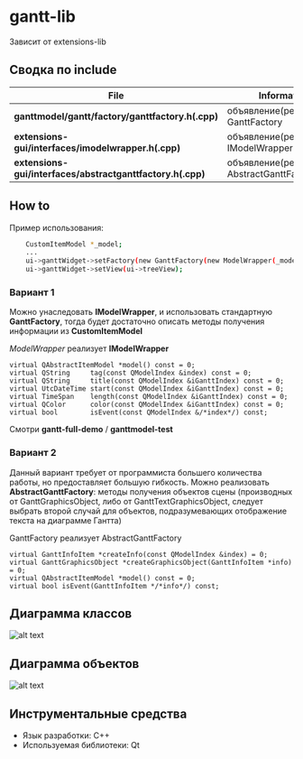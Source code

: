 # gantt-lib

Зависит от extensions-lib

## Сводка по include

| File | Information |
| ------ | ------ |
| **ganttmodel/gantt/factory/ganttfactory.h(.cpp)** | объявление(реализация) GanttFactory |
| **extensions-gui/interfaces/imodelwrapper.h(.cpp)** | объявление(реализацию) IModelWrapper |
| **extensions-gui/interfaces/abstractganttfactory.h(.cpp)** | объявление(реализацию) AbstractGanttFactory|

## How to

Пример использования:
```sh
    CustomItemModel *_model;
    ...
    ui->ganttWidget->setFactory(new GanttFactory(new ModelWrapper(_model)));
    ui->ganttWidget->setView(ui->treeView);
```
### Вариант 1
Можно унаследовать **IModelWrapper**, и использовать стандартную **GanttFactory**, 
тогда будет достаточно описать методы получения информации из **CustomItemModel**
    
*ModelWrapper* реализует **IModelWrapper**

    virtual QAbstractItemModel *model() const = 0;
    virtual QString     tag(const QModelIndex &index) const = 0;  
    virtual QString     title(const QModelIndex &iGanttIndex) const = 0;
    virtual UtcDateTime start(const QModelIndex &iGanttIndex) const = 0;
    virtual TimeSpan    length(const QModelIndex &iGanttIndex) const = 0;
    virtual QColor      color(const QModelIndex &iGanttIndex) const = 0;
    virtual bool        isEvent(const QModelIndex &/*index*/) const;
    
Смотри **gantt-full-demo** / **ganttmodel-test**
### Вариант 2
Данный вариант требует от программиста большего количества работы, но
предоставляет большую гибкость.
Можно реализовать **AbstractGanttFactory**: методы получения объектов
сцены (производных от GanttGraphicsObject, либо от GanttTextGraphicsObject, 
следует выбрать второй случай для объектов, подразумевающих отображение текста
на диаграмме Гантта)
    
GanttFactory реализует AbstractGanttFactory

    virtual GanttInfoItem *createInfo(const QModelIndex &index) = 0;
    virtual GanttGraphicsObject *createGraphicsObject(GanttInfoItem *info) = 0;
    virtual QAbstractItemModel *model() const = 0;
    virtual bool isEvent(GanttInfoItem */*info*/) const;
    
## Диаграмма классов
![alt text](../../UML.bmp "QtGantt class diagram")

## Диаграмма объектов
![alt text](../../OBJ.bmp "QtGantt object diagram")

## Инструментальные средства
 - Язык разработки: С++
 - Используемая библиотеки: Qt
